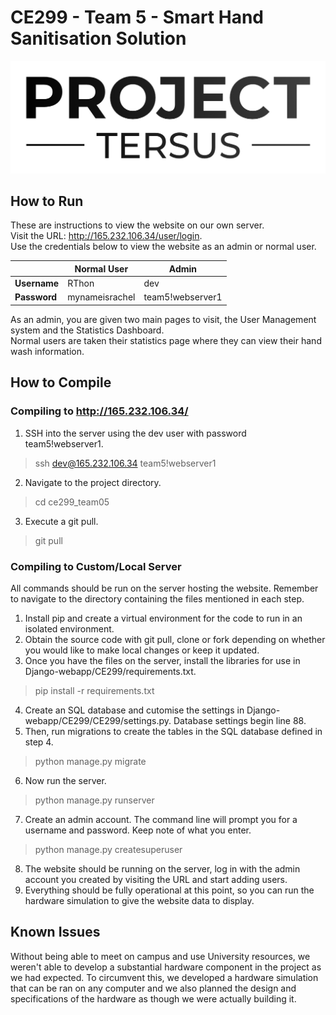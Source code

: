 # CE299 - Team 5 - Smart Hand Sanitisation Solution
![logo](./documents/images/branding/png/logo.png)

## How to Run
These are instructions to view the website on our own server.  
Visit the URL: http://165.232.106.34/user/login.   
Use the credentials below to view the website as an admin or normal user.  

|              |  Normal User |Admin|
|--------------|--------------|-|
| **Username** |  RThon | dev |
| **Password** |mynameisrachel|  team5!webserver1  |  

As an admin, you are given two main pages to visit, the User Management system and the Statistics Dashboard.  
Normal users are taken their statistics page where they can view their hand wash information. 

## How to Compile
### Compiling to http://165.232.106.34/
1. SSH into the server using the dev user with password team5!webserver1.
> ssh dev@165.232.106.34
> team5!webserver1
2. Navigate to the project directory.
> cd ce299_team05
3. Execute a git pull.
> git pull

### Compiling to Custom/Local Server
All commands should be run on the server hosting the website. Remember to navigate to the directory containing the files mentioned in each step.
1.	Install pip and create a virtual environment for the code to run in an isolated environment.
2.	Obtain the source code with git pull, clone or fork depending on whether you would like to make local changes or keep it updated. 
3.	Once you have the files on the server, install the libraries for use in  Django-webapp/CE299/requirements.txt.
> pip install -r requirements.txt
4.	Create an SQL database and cutomise the settings in Django-webapp/CE299/CE299/settings.py. Database settings begin line 88.
5.	Then, run migrations to create the tables in the SQL database defined in step 4. 
> python manage.py migrate 
6.  Now run the server.
> python manage.py runserver  
7.  Create an admin account. The command line will prompt you for a username and password. Keep note of what you enter.
> python manage.py createsuperuser
8.	The website should be running on the server, log in with the admin account you created by visiting the URL and start adding users.
9.	Everything should be fully operational at this point, so you can run the hardware simulation to give the website data to display.

## Known Issues
Without being able to meet on campus and use University resources, we weren't able to develop a substantial hardware component in the project as we had expected. To circumvent this, we developed a hardware simulation that can be ran on any computer and we also planned the design and specifications of the hardware as though we were actually building it.
